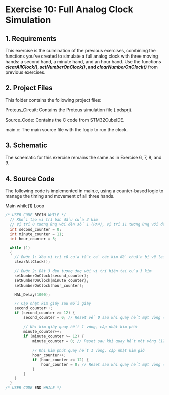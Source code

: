 # Exercise 10: Full Analog Clock Simulation

## 1. Requirements
This exercise is the culmination of the previous exercises, combining the functions you've created to simulate a full analog clock with three moving hands: a second hand, a minute hand, and an hour hand.
Use the functions **_clearAllClock()_, _setNumberOnClock()_, and _clearNumberOnClock()_** from previous exercises.



## 2. Project Files
This folder contains the following project files:

Proteus_Circuit: Contains the Proteus simulation file (.pdsprj).

Source_Code: Contains the C code from STM32CubeIDE.

main.c: The main source file with the logic to run the clock.

## 3. Schematic
The schematic for this exercise remains the same as in Exercise 6, 7, 8, and 9.

## 4. Source Code
The following code is implemented in main.c, using a counter-based logic to manage the timing and movement of all three hands.

Main while(1) Loop
```c
/* USER CODE BEGIN WHILE */
  // Khởi tạo vị trí ban đầu của 3 kim
  // Vị trí 0 tương ứng với đèn số 1 (PA4), vị trí 11 tương ứng với đèn số 12 (PA15)
  int second_counter = 0; 
  int minute_counter = 11;  
  int hour_counter = 5;    

  while (1)
  {
    // Bước 1: Xóa vị trí cũ của tất cả các kim để chuẩn bị vẽ lại
    clearAllClock();
    
    // Bước 2: Bật 3 đèn tương ứng với vị trí hiện tại của 3 kim
    setNumberOnClock(second_counter);
    setNumberOnClock(minute_counter);
    setNumberOnClock(hour_counter);

    HAL_Delay(1000);

    // Cập nhật kim giây sau mỗi giây
    second_counter++;
    if (second_counter >= 12) {
        second_counter = 0; // Reset về 0 sau khi quay hết một vòng (12 lần nhảy)
        
        // Khi kim giây quay hết 1 vòng, cập nhật kim phút
        minute_counter++;
        if (minute_counter >= 12) {
            minute_counter = 0; // Reset sau khi quay hết một vòng (12 lần nhảy)
            
            // Khi kim phút quay hết 1 vòng, cập nhật kim giờ
            hour_counter++;
            if (hour_counter >= 12) {
                hour_counter = 0; // Reset sau khi quay hết một vòng (12 lần nhảy)
            }
        }
    }
  }
/* USER CODE END WHILE */

